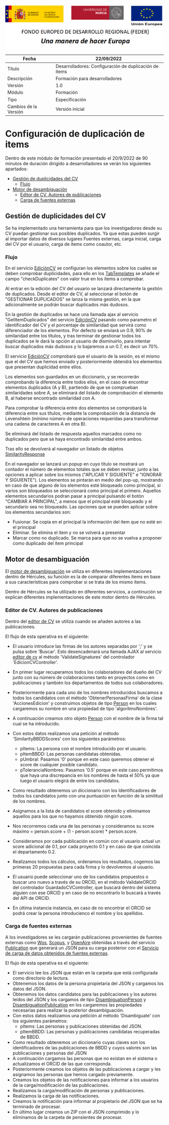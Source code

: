 ![](../Docs/media/CabeceraDocumentosMD.png)

| Fecha                 | 22/09/2022                                |
| --------------------- | ---------------------------------------- |
| Título                | Desarrolladores: Configuración de duplicación de items|
| Descripción           | Formación para desarrolladores |
| Versión               | 1.0                                      |
| Módulo                | Formación                            |
| Tipo                  | Especificación                           |
| Cambios de la Versión | Versión inicial                          |

# Configuración de duplicación de items

Dentro de este módulo  de formación presentado el 20/9/2022 de 90 minutos de duración dirigido a desarrolladores se verán los siguientes apartados:


 - [Gestión de duplicidades del CV](#gestión-de-duplicidades-del-cv)
   - [Flujo](#flujo)
 - [Motor de desambiguación](#motor-de-desambiguación)
   - [Editor de CV. Autores de publicaciones](#editor-de-cv-autores-de-publicaciones) 
   - [Carga de fuentes externas](#carga-de-fuentes-externas) 
 

## Gestión de duplicidades del CV
Se ha implementado una herramienta para que los investigadores desde su CV puedan gestionar sus posibles duplicados. Ya que estas pueden surgir al importar datos de diversos lugares Fuentes externas, carga inicial, carga del CV por el usuario, carga de ítems como coautor, etc.


### Flujo
En el servicio [EdiciónCV](https://github.com/HerculesCRUE/HerculesED/tree/main/src/Hercules.ED.EditorCV) se configuran los elementos sobre los cuales se deben comprobar duplicidades, para ello en los [TabTemplates](https://github.com/HerculesCRUE/HerculesED/tree/main/src/Hercules.ED.EditorCV/EditorCV/Config/TabTemplates) se añade el campo "checkDuplicates" con valor true en los ítems a comprobar.

Al entrar en la edición del CV del usuario se lanzará directamente la gestión de duplicados. Desde el editor de CV, al seleccionar el botón de "GESTIONAR DUPLICADOS" se lanza la misma gestión, en la que adicionalmente se podrán buscar duplicados más dudosos.

En la gestión de duplicados se hace una llamada ajax al servicio "GetItemDuplicados" del servicio [EdiciónCV](https://github.com/HerculesCRUE/HerculesED/tree/main/src/Hercules.ED.EditorCV) pasando como parametro el identificador del CV y el porcentaje de similaridad que servirá como diferenciador de los elementos. Por defecto se enviará un 0.9, 90% de similaridad entre los títulos, y tras terminar de gestionar todos los duplicados se le dará la opción al usuario de disminuirlo, para intentar buscar duplicados más dudosos y lo bajaremos a un 0.7, es decir un 70%.
 
El servicio [EdiciónCV](https://github.com/HerculesCRUE/HerculesED/tree/main/src/Hercules.ED.EditorCV) comprobará que el usuario de la sesión, es el mismo que el del CV que hemos enviado y posteriormente obtendrá los elementos que presentan duplicidad entre ellos.

Los elementos son guardados en un diccionario, y se recorrerán comprobando la diferencia entre todos ellos, en el caso de encontrar elementos duplicados (A y B), partiendo de que se comprueban similaridades sobre A, se eliminará del listado de comprobación el elemento B, al haberse encontrado similaridad con A.
 
Para comprobar la diferencia entre dos elementos se comprobará la diferencia entre sus títulos, mediante la comprobación de la distancia de Levenshtein (mínimo número de operaciones requeridas para transformar una cadena de caracteres A en otra B).
 
Se eliminará del listado de respuesta aquellos marcados como no duplicados pero que se haya encontrado similaridad entre ambos.

Tras ello se devolverá al navegador un listado de objetos [SimilarityResponse](https://github.com/HerculesCRUE/HerculesED/blob/main/src/Hercules.ED.EditorCV/EditorCV/Models/Similarity/SimilarityResponse.cs)

En el navegador se lanzará un popup en cuyo título se mostrará un contador el número de elementos totales que se deben revisar, junto a las opciones a aplicar sobre los mismos ("APLICAR Y SIGUIENTE" e "IGNORAR Y SIGUIENTE"). 
Los elementos se pintarán en medio del pop-up, mostrando en caso de que alguno de los elementos esté bloqueado como principal, si varios son bloqueados se seleccionará como principal el primero. Aquellos elementos secundarios podran pasar a principal pulsando el botón "CAMBIAR A PRINCIPAL", a menos que el principal esté bloqueado y el secundario sea no bloqueado. Las opciones que se pueden aplicar sobre los elementos secundarios son:
 - Fusionar. Se copia en el principal la información del ítem que no esté en el principal
 - Eliminar. Se elimina el ítem y no se volverá a presentar
 - Marcar como no duplicado. Se marca para que no se vuelva a proponer como duplicado del ítem principal

 

## Motor de desambiguación
El [motor de desambiguación](https://github.com/HerculesCRUE/HerculesED/tree/main/src/Hercules.ED.DisambiguationEngine) se utiliza en diferentes implementaciones dentro de Hércules, su función es la de comparar diferentes items en base a sus características para comprobar si se trata de los mismo items. 

Dentro de Hércules se ha utilizado en diferentes servicios, a continución se explican diferentes implementaciones de este motor dentro de Hércules.

### Editor de CV. Autores de publicaciones
Dentro del [editor de CV](https://github.com/HerculesCRUE/HerculesED/tree/main/src/Hercules.ED.EditorCV) se utiliza cuando se añaden autores a las publicaciones.

El flujo de esta operativa es el siguiente:

  - El usuario introduce las firmas de los autores separadas por ';' y se pulsa sobre 'Buscar'. Esto desencadenará una llamada AJAX al servicio [editor de cv](https://github.com/HerculesCRUE/HerculesED/tree/main/src/Hercules.ED.EditorCV) al método 'ValidateSignatures' del controlador 'EdicionCVController'.

  - En primer lugar recuperamos todos los colaboradores del dueño del CV junto con su número de colaboraciones tanto en proyectos como en publicaciones y también los departamentos de todos sus colaboradores.

  - Posteriormente para cada uno de los nombres introducidos buscamos a todos los candidatos con el método 'ObtenerPersonasFirma' de la clase 'AccionesEdicion' y construimos objetos de tipo [Person](https://github.com/HerculesCRUE/HerculesED/blob/main/src/Hercules.ED.EditorCV/EditorCV/Models/API/Response/Person.cs) en los cuales cargaremos su nombre en una propiedad de tipo 'algoritmoNombres'.

  - A continuación creamos otro objeto [Person](https://github.com/HerculesCRUE/HerculesED/blob/main/src/Hercules.ED.EditorCV/EditorCV/Models/API/Response/Person.cs) con el nombre de la firma tal cual se ha introducido.

  - Con estos datos realizamos una petición al método 'SimilarityBBDDScores' con los siguientes parámetros:
    - pItems: La persona con el nombre introducido por el usuario.
    - pItemBBDD: Las personas candidatas obtenidas.
    - pUmbral: Pasamos '0' porque en este caso queremos obtener el score de cualquier posible candidato.
    - pToleranciaNombres: Pasamos '0.5' porque en este caso permitimos que haya una discrepancia en los nombres de hasta el 50% ya que luego el usuario elegirá de entre los candidatos.

  - Como resultado obtenemos un diccionario con los Identificadores de todos los candidatos junto con una puntuación en función de la similitud de los nombres.
  - Asignamos a la lista de candidatos el score obtenido y eliminamos aquellos para los que no hayamos obtenido ningún score.
  - Nos recorremos cada una de las personas y consideramos su score máximo = person.score + (1 - person.score) * person.score.
  - Consideramos por cada publicación en común con el usuario actual un score adicional de 0.1, por cada proyecto 0.1 y en caso de que coincida el departamento 0.2.
  - Realizamos todos los cálculos, ordenamos los resultados, cogemos las primeras 20 propuestas para cada firma y lo devolvemos al usuario.
  - El usuario puede seleccionar uno de los candidatos propuestos o buscar uno nuevo a través de su ORCID, en el método ValidateORCID del controlador GuardadoCVController, que buscará dentro del sistema alguien con ese ORCID y en caso de no encontrarlo lo buscará a través del API de ORCID.
  - En última instancia instancia, en caso de no encontrar el ORCID se podrá crear la persona introducienco el nombre y los apellidos.

### Carga de fuentes externas
A los investigadores se les cargarán publicaciones provenientes de fuentes externas como [Wos](https://github.com/HerculesCRUE/HerculesED/tree/main/src/Hercules.ED.ExternalSources/Hercules.ED.WoSConnect), [Scopus](https://github.com/HerculesCRUE/HerculesED/tree/main/src/Hercules.ED.ExternalSources/Hercules.ED.ScopusConnect), y [OpenAire](https://github.com/HerculesCRUE/HerculesED/tree/main/src/Hercules.ED.ExternalSources/Hercules.ED.OpenAireConnect) obtenidas a través del servicio [Publication](https://github.com/HerculesCRUE/HerculesED/tree/main/src/Hercules.ED.ExternalSources/Hercules.ED.Publication) que generará un JSON para su carga posterior con el [Servicio de carga de datos obtenidos de fuentes externas](https://github.com/HerculesCRUE/HerculesED/tree/main/src/Hercules.ED.ResearcherObjectLoad). 

El flujo de esta operativa es el siguiente:
  - El servicio lee los JSON que están en la carpeta que está configurada como directorio de lectura.
  - Obtenemos los datos de la persona propietaria del JSON y cargamos los datos del JSON.
  - Obtenemos los datos candidatos para las publicaciones y los autores leídos del JSON y los cargamos de tipo [DisambiguationPerson](https://github.com/HerculesCRUE/HerculesED/blob/main/src/Hercules.ED.ResearcherObjectLoad/Hercules.ED.ResearcherObjectLoad/Models/DisambiguationObjects/DisambiguationPerson.cs) y  [DisambiguationPubilcation](https://github.com/HerculesCRUE/HerculesED/blob/main/src/Hercules.ED.ResearcherObjectLoad/Hercules.ED.ResearcherObjectLoad/Models/DisambiguationObjects/DisambiguationPublication.cs) en los cargaremos las propiedades necesarias para realizar la posterior desambiguación.
  - Con estos datos realizamos una petición al método 'Disambiguate' con los siguientes parámetros:
    - pItems: Las personas y publicaciones obtenidas del JSON.
    - pItemBBDD: Las personas y publicaciones candidatas recuperadas de BBDD.
  - Como resultado obtenemos un diccionario cuyas claves son los identificadores de las publicaciones de BBDD y cuyos valores son las publicaciones y personas del JSON
  - A continuación cargamos las personas que no existan en el sistema o actualizamos el ORCID de las que corresponda.
  - Posteriormente creamos los objetos de las publicaciones a cargar y les asignamos las personas que hemos cargado previamente.
  - Creamos los objetos de las notificaciones para informar a los usuarios de la carga/modificación de las publicaciones.
  - Realizamos la carga/modificación de personas y publicaciones.
  - Realizamos la carga de las notificaciones.
  - Creamos la notificación para informar al propietario del JSON que se ha terminado de procesar.
  - En último lugar creamos un ZIP con el JSON comprimido y lo eliminamos de la carpeta de pensientes de procesar.

